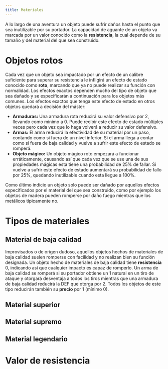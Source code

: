 ```yaml
---
title: Materiales
---
```


A lo largo de una aventura un objeto puede sufrir daños hasta el punto que sea inutilizable por su portador. La capacidad de aguante de un objeto va marcada por un valor conocido como la **resistencia**, la cual depende de su tamaño y del material del que sea construido.

# Objetos rotos 

Cada vez que un objeto sea impactado por un efecto de un calibre suficiente para superar su resistencia le infligirá un efecto de estado conocido como **roto**, marcando que ya no puede realizar su función con normalidad. Los efectos exactos dependen mucho del tipo de objeto que sea dañado y se especificarán a continuación para los objetos más comunes. Los efectos exactos que tenga este efecto de estado en otros objetos quedará a decisión del máster:

- **Armaduras:** Una armadura rota reducirá su valor defensivo por 2, llevando como mínimo a 0. Puede recibir este efecto de estado múltiples veces pero cada vez que lo haga volverá a reducir su valor defensivo.
- **Armas:** El arma reducirá la efectividad de su material por un paso, contando como si fuera de un nivel inferior. Si el arma llega a contar como si fuera de baja calidad y vuelve a sufrir este efecto de estado se romperá.
- **Objeto mágico:** Un objeto mágico roto empezará a funcionar erráticamente, causando así que cada vez que se use una de sus propiedades mágicas esta tiene una probabilidad de 25% de fallar. Si vuelve a sufrir este efecto de estado aumentará su probabilidad de fallo por 25%, quedando inutilizable cuando esta llegue a 100%. 

 Como último indicio un objeto solo puede ser dañado por aquellos efectos especificados por el material del que sea construido, como por ejemplo los objetos de madera pueden romperse por daño fuego mientras que los metálicos típicamente no. 

# Tipos de materiales

## Material de baja calidad

Improvisados o de origen dudoso, aquellos objetos hechos de materiales de baja calidad suelen romperse con facilidad y no realizan bien su función designada. Un objeto hecho de materiales de baja calidad tiene **resistencia** 0, indicando así que cualquier impacto es capaz de romperlo. Un arma de baja calidad se romperá si su portador obtiene un 1 natural en un tiro de ataque y otorgará desventaja a todos los tiros mientras que una armadura de baja calidad reducirá la DEF que otorga por 2. Todos los objetos de este tipo reducirán también su **precio** por 1 (mínimo 0).

## Material superior



## Material supremo



## Material legendario

# Valor de resistencia

